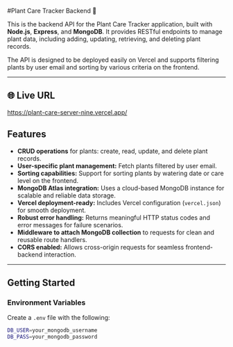 #Plant Care Tracker Backend 🌿

This is the backend API for the Plant Care Tracker application, built with **Node.js**, **Express**, and **MongoDB**. It provides RESTful endpoints to manage plant data, including adding, updating, retrieving, and deleting plant records.

The API is designed to be deployed easily on Vercel and supports filtering plants by user email and sorting by various criteria on the frontend.

---

## 🌐 Live URL
https://plant-care-server-nine.vercel.app/

## Features

- **CRUD operations** for plants: create, read, update, and delete plant records.
- **User-specific plant management:** Fetch plants filtered by user email.
- **Sorting capabilities:** Support for sorting plants by watering date or care level on the frontend.
- **MongoDB Atlas integration:** Uses a cloud-based MongoDB instance for scalable and reliable data storage.
- **Vercel deployment-ready:** Includes Vercel configuration (`vercel.json`) for smooth deployment.
- **Robust error handling:** Returns meaningful HTTP status codes and error messages for failure scenarios.
- **Middleware to attach MongoDB collection** to requests for clean and reusable route handlers.
- **CORS enabled:** Allows cross-origin requests for seamless frontend-backend interaction.

---

## Getting Started

### Environment Variables

Create a `.env` file with the following:

```bash
DB_USER=your_mongodb_username
DB_PASS=your_mongodb_password
